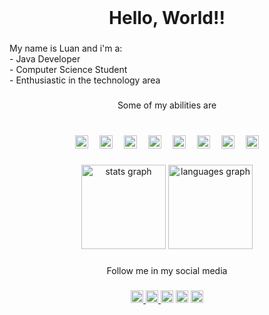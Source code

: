<br clear="both">

<h1 align="center">Hello, World!!</h1>

###

<p align="left">My name is Luan and i'm a:<br>- Java Developer<br>- Computer Science Student<br>- Enthusiastic in the technology area</p>

###

<p align="center">Some of my abilities are</p>

###

<br clear="both">

<div align="center">
  <img src="https://cdn.jsdelivr.net/gh/devicons/devicon/icons/c/c-original.svg" height="21" alt="c logo"  />
  <img width = "10"/>
  <img src="https://cdn.jsdelivr.net/gh/devicons/devicon/icons/java/java-original.svg" height="21" alt="java logo"  />
  <img width="10" />
  <img src="https://cdn.jsdelivr.net/gh/devicons/devicon/icons/mysql/mysql-original.svg" height="21" alt="mysql logo"  />
  <img width="10" />
  <img src="https://cdn.jsdelivr.net/gh/devicons/devicon/icons/html5/html5-original.svg" height="21" alt="html5 logo"  />
  <img width="10" />
  <img src="https://cdn.jsdelivr.net/gh/devicons/devicon/icons/css3/css3-original.svg" height="21" alt="css3 logo"  />
  <img width="10" />
  <img src="https://cdn.jsdelivr.net/gh/devicons/devicon/icons/javascript/javascript-original.svg" height="21" alt="javascript logo"  />
  <img width="10" />
  <img src="https://cdn.jsdelivr.net/gh/devicons/devicon/icons/git/git-original.svg" height="21" alt="git logo"  />
  <img width="10" />
  <img src="https://cdn.jsdelivr.net/gh/devicons/devicon/icons/figma/figma-original.svg" height="21" alt="figma logo"  />
</div>

###

<div align="center">
  <img src="https://github-readme-stats.vercel.app/api?username=nascmentoluan&hide_title=false&hide_rank=false&show_icons=true&include_all_commits=true&count_private=true&disable_animations=false&theme=darcula&locale=en&hide_border=true&order=1" height="135" alt="stats graph"  />
  <img src="https://github-readme-stats.vercel.app/api/top-langs?username=nascmentoluan&locale=en&hide_title=false&layout=compact&card_width=320&langs_count=5&theme=darcula&hide_border=true&order=2" height="135" alt="languages graph"  />
</div>

###

###

<p align="center">Follow me in my social media</p>

###

<div align="center">
  <a href="https://linkedin.com/in/nascmentoluan" target="_blank">
    <img src="https://img.shields.io/static/v1?message=LinkedIn&logo=linkedin&label=&color=0077B5&logoColor=white&labelColor=&style=for-the-badge" height="20" alt="linkedin logo"  />
  </a>
  <a href="https://www.instagram.com/nascmentocode/" target="_blank">
    <img src="https://img.shields.io/static/v1?message=Instagram&logo=instagram&label=&color=E4405F&logoColor=white&labelColor=&style=for-the-badge" height="20" alt="instagram logo"  />
  </a>
  <img src="https://img.shields.io/static/v1?message=Youtube&logo=youtube&label=&color=FF0000&logoColor=white&labelColor=&style=for-the-badge" height="20" alt="youtube logo"  />
  <img src="https://img.shields.io/static/v1?message=Twitch&logo=twitch&label=&color=9146FF&logoColor=white&labelColor=&style=for-the-badge" height="20" alt="twitch logo"  />
  <img src="https://img.shields.io/static/v1?message=HackerRank&logo=hackerrank&label=&color=2EC866&logoColor=white&labelColor=&style=for-the-badge" height="20" alt="hackerrank logo"  />
</div>

###
